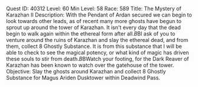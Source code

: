 Quest ID: 40312
Level: 60
Min Level: 58
Race: 589
Title: The Mystery of Karazhan II
Description: With the Pendant of Ardan secured we can begin to look towards other leads, as of recent many more ghosts have begun to sprout up around the tower of Karazhan. It isn't every day that the dead begin to walk again within the ethereal form after all.$B$BI ask of you to venture around the ruins of Karazhan and slay the ethereal dead, and from them, collect 8 Ghostly Substance. It is from this substance that I will be able to check to see the magical potency, or what kind of magic has driven these souls to stir from death.$B$BWatch your footing, for the Dark Reaver of Karazhan has been known to watch over the gatehouse of the tower.
Objective: Slay the ghosts around Karazhan and collect 8 Ghostly Substance for Magus Ariden Dusktower within Deadwind Pass.
